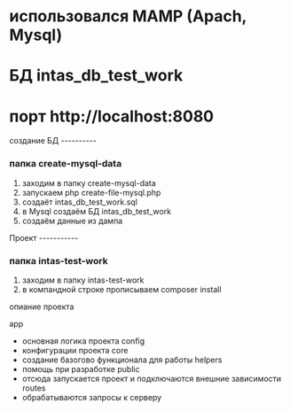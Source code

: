 # использовался MAMP (Apach, Mysql)

# БД intas_db_test_work

# порт http://localhost:8080


создание БД ----------

### папка create-mysql-data

1) заходим в папку create-mysql-data 
2) запускаем php create-file-mysql.php
3) создаёт intas_db_test_work.sql
4) в Mysql создаём БД intas_db_test_work 
5) создаём данные из дампа 


Проект -----------

### папка intas-test-work

1) заходим в папку intas-test-work
2) в компандной строке прописываем composer install

опиание проекта

app
- основная логика проекта
config
- конфигурации проекта
core
- создание базогово функционала для работы
helpers
- помощь при разработке 
public
- отсюда запускается проект и подключаются внешние зависимости
routes
- обрабатываются запросы к серверу
